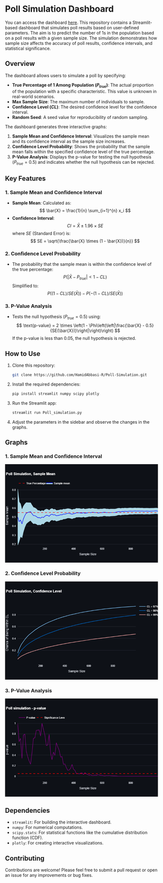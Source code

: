 # Poll Simulation Dashboard
You can access the dashboard [here](https://hamidabbasi-r-poll-simulation-poll-simulation-2dalas.streamlit.app/). This repository contains a Streamlit-based dashboard that simulates poll results based on user-defined parameters. The aim is to predict the number of 1s in the population based on a poll results with a given sample size. The simulation demonstrates how sample size affects the accuracy of poll results, confidence intervals, and statistical significance.

## Overview

The dashboard allows users to simulate a poll by specifying:
- **True Percentage of 1 Among Population ($P_{true}$)**: The actual proportion of the population with a specific characteristic. This value is unknown in real-world scenarios.
- **Max Sample Size**: The maximum number of individuals to sample.
- **Confidence Level ($CL$)**: The desired confidence level for the confidence interval.
- **Random Seed**: A seed value for reproducibility of random sampling.

The dashboard generates three interactive graphs:
1. **Sample Mean and Confidence Interval**: Visualizes the sample mean and its confidence interval as the sample size increases.
2. **Confidence Level Probability**: Shows the probability that the sample mean falls within the specified confidence level of the true percentage.
3. **P-Value Analysis**: Displays the p-value for testing the null hypothesis ($P_{true} = 0.5$) and indicates whether the null hypothesis can be rejected.

## Key Features

### 1. Sample Mean and Confidence Interval
- **Sample Mean**: Calculated as:
  $$
  \bar{X} = \frac{1}{n} \sum_{i=1}^{n} x_i
  $$
- **Confidence Interval**:
  $$
  CI = \bar{X} \pm 1.96 \times SE
  $$
  where $SE$ (Standard Error) is:
  $$
  SE = \sqrt{\frac{\bar{X} \times (1 - \bar{X})}{n}}
  $$

### 2. Confidence Level Probability
- The probability that the sample mean is within the confidence level of the true percentage:
  $$
  P(\left|\bar{X} - P_{true}\right| < 1-CL)
  $$
  Simplified to:
  $$
  P((1-CL) / SE(\bar{X})) - P(-(1-CL) / SE(\bar{X}))
  $$

### 3. P-Value Analysis
- Tests the null hypothesis ($P_{true} = 0.5$) using:
  $$
  \text{p-value} = 2 \times \left(1 - \Phi\left(\left|\frac{\bar{X} - 0.5}{SE(\bar{X})}\right|\right)\right)
  $$
  If the p-value is less than 0.05, the null hypothesis is rejected.

## How to Use

1. Clone this repository:
   ```bash
   git clone https://github.com/HamidAbbasi-R/Poll-Simulation.git
   ```
2. Install the required dependencies:
   ```bash
   pip install streamlit numpy scipy plotly
   ```
3. Run the Streamlit app:
   ```bash
   streamlit run Poll_simulation.py
   ```
4. Adjust the parameters in the sidebar and observe the changes in the graphs.

## Graphs

### 1. Sample Mean and Confidence Interval
![Sample Mean](imgs/x_bar.png)

### 2. Confidence Level Probability
![Confidence Level](imgs/CL.png)

### 3. P-Value Analysis
![P-Value](imgs/p-value.png)

## Dependencies

- `streamlit`: For building the interactive dashboard.
- `numpy`: For numerical computations.
- `scipy.stats`: For statistical functions like the cumulative distribution function (CDF).
- `plotly`: For creating interactive visualizations.

## Contributing

Contributions are welcome! Please feel free to submit a pull request or open an issue for any improvements or bug fixes.